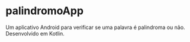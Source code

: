 # palindromoApp
Um aplicativo Android para verificar se uma palavra é palindroma ou não. Desenvolvido em Kotlin.
